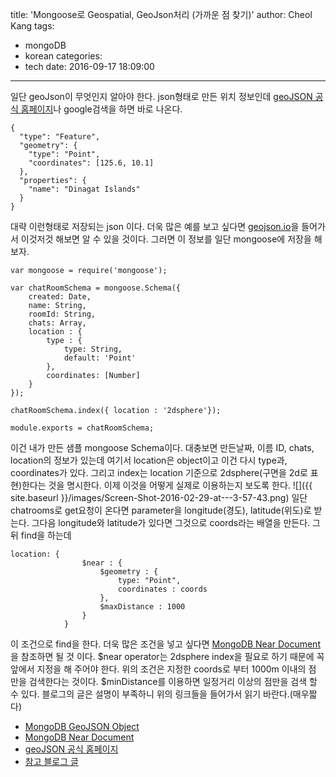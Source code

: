 title: 'Mongoose로 Geospatial, GeoJson처리 (가까운 점 찾기)'
author: Cheol Kang
tags:
  - mongoDB
  - korean
categories:
  - tech
date: 2016-09-17 18:09:00
---
일단 geoJson이 무엇인지 알아야 한다. json형태로 만든 위치 정보인데 [geoJSON 공식 홈페이지](http://geojson.org/)나 google검색을 하면 바로 나온다. 
```
{
  "type": "Feature",
  "geometry": {
    "type": "Point",
    "coordinates": [125.6, 10.1]
  },
  "properties": {
    "name": "Dinagat Islands"
  }
}
```
대략 이런형태로 저장되는 json 이다. 더욱 많은 예를 보고 싶다면 [geojson.io](http://geojson.io/#map=19/34.79164/135.44078)을 들어가서 이것저것 해보면 알 수 있을 것이다. 
그러면 이 정보를 일단 mongoose에 저장을 해보자. 
```
var mongoose = require('mongoose');

var chatRoomSchema = mongoose.Schema({
    created: Date,
    name: String,
    roomId: String,
    chats: Array,
    location : {
        type : {
            type: String,
            default: 'Point'
        },
        coordinates: [Number]
    }
});

chatRoomSchema.index({ location : '2dsphere'});

module.exports = chatRoomSchema;
```
이건 내가 만든 샘플 mongoose Schema이다. 대충보면 만든날짜, 이름 ID, chats, location의 정보가 있는데 여기서 location은 object이고 이건 다시 type과, coordinates가 있다. 그리고 index는 location 기준으로 2dsphere(구면을 2d로 표현)한다는 것을 명시한다. 이제 이것을 어떻게 실제로 이용하는지 보도록 한다.
![]({{ site.baseurl }}/images/Screen-Shot-2016-02-29-at---3-57-43.png)
일단 chatrooms로 get요청이 온다면 parameter을 longitude(경도), latitude(위도)로 받는다. 그다음 longitude와 latitude가 있다면 그것으로 coords라는 배열을 만든다. 그뒤 find을 하는데 
```
location: {
                $near : {
                    $geometry : {
                        type: "Point",
                        coordinates : coords
                    },
                    $maxDistance : 1000
                }
            }
```
이 조건으로 find을 한다. 더욱 많은 조건을 넣고 싶다면 [MongoDB Near Document](https://docs.mongodb.org/manual/reference/operator/query/near/)을 참조하면 될 것 이다. $near operator는 2dsphere index을 필요로 하기 때문에 꼭 앞에서 지정을 해 주어야 한다. 위의 조건은 지정한 coords로 부터 1000m 이내의 점 만을 검색한다는 것이다. $minDistance를 이용하면 일정거리 이상의 점만을 검색 할 수 있다. 
블로그의 글은 설명이 부족하니 위의 링크들을 들어가서 읽기 바란다.(매우짧다)

* [MongoDB GeoJSON Object](https://docs.mongodb.org/manual/reference/geojson/)<br>
* [MongoDB Near Document](https://docs.mongodb.org/manual/reference/operator/query/near/)<br>
* [geoJSON 공식 홈페이지](http://geojson.org/)<br>
* [참고 블로그 글](http://blog.robertonodi.me/how-to-use-geospatial-indexing-in-mongodb-using-express-and-mongoose/)